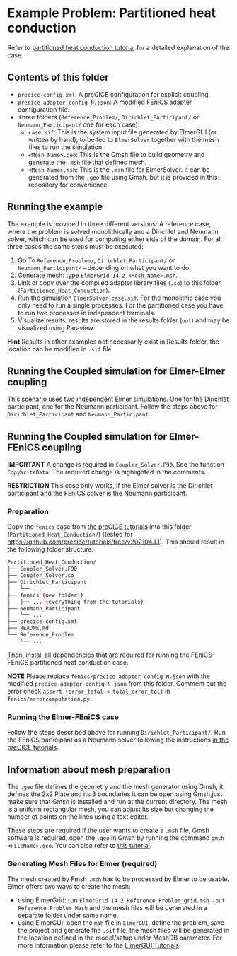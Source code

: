 # Example Problem: Partitioned heat conduction

Refer to [partitioned heat conduction tutorial](https://github.com/precice/tutorials/tree/master/partitioned-heat-conduction) for a detailed explanation of the case.

## Contents of this folder

* `precice-config.xml`: A preCICE configuration for explicit coupling.
* `precice-adapter-config-N.json`: A modified FEniCS adapter configuration file.
* Three folders (`Reference_Problem/`, `Dirichlet_Participant/` or `Neumann_Participant/` one for each case):
    * `case.sif`: This is the system input file generated by ElmerGUI (or written by hand), to be fed to `ElmerSolver` together with the mesh files to run the simulation.
    * `<Mesh_Name>.geo`: This is the Gmsh file to build geometry and generate the `.msh` file that defines mesh.
    * `<Mesh_Name>.msh`: This is the `.msh` file for ElmerSolver. It can be generated from the `.geo` file using Gmsh, but it is provided in this repository for convenience.

## Running the example

The example is provided in three different versions: A reference case, where the problem is solved monolithically and a Dirichlet and Neumann solver, which can be used for computing either side of the domain. For all three cases the same steps must be executed:

1. Go To `Reference_Problem/`, `Dirichlet_Participant/` or `Neumann_Participant/` - depending on what you want to do.
2. Generate mesh: type `ElmerGrid 14 2 <Mesh_Name>.msh`.
3. Link or copy over the compiled adapter library files (`.so`) to this folder (`Partitioned_Heat_Conduction`).
4. Run the simulation  `ElmerSolver case.sif`. For the monolithic case you only need to run a single processes. For the partitioned case you have to run two processes in independent terminals.
5. Visualize results: results are stored in the results folder (`out`) and may be visualized using Paraview.

**Hint** Results in other examples not necessarily exist in Results folder, the location can be modified in `.sif` file.

## Running the Coupled simulation for Elmer-Elmer coupling

This scenario uses two independent Elmer simulations. One for the Dirichlet participant, one for the Neumann participant. Follow the steps above for `Dirichlet_Participant` and `Neumann_Participant`.

## Running the Coupled simulation for Elmer-FEniCS coupling

**IMPORTANT** A change is required in `Coupler_Solver.F90`. See the function `CopyWriteData`. The required change is highlighted in the comments.

**RESTRICTION** This case only works, if the Elmer solver is the Dirichlet participant and the FEniCS solver is the Neumann participant.

### Preparation

Copy the `fenics` case from [the preCICE tutorials](https://github.com/precice/tutorials/tree/master/partitioned-heat-conduction) into this folder (`Partitioned_Heat_Conduction/`) (tested for https://github.com/precice/tutorials/tree/v202104.1.1). This should result in the following folder structure:

```bash
Partitioned_Heat_Conduction/
├── Coupler_Solver.F90
├── Coupler_Solver.so
├── Dirichlet_Participant
│   └── ...
├── fenics (new folder!)
│   ├── ... (everything from the tutorials)
├── Neumann_Participant
│   └── ...
├── precice-config.xml
├── README.md
└── Reference_Problem
    └── ...
```

Then, install all dependencies that are required for running the FEniCS-FEniCS partitioned heat conduction case.

**NOTE** Please replace `fenics/precice-adapter-config-N.json` with the modified `precice-adapter-config-N.json` from this folder. Comment out the error check `assert (error_total < total_error_tol)` in `fenics/errorcomputation.py`.

### Running the Elmer-FEniCS case

Follow the steps described above for running `Dirichlet_Participant/`. Run the FEniCS participant as a Neumann solver following the instructions [in the preCICE tutorials](https://github.com/precice/tutorials/tree/master/partitioned-heat-conduction).

## Information about mesh preparation

The `.geo` file defines the geometry and the mesh generator using Gmsh, it defines the 2x2 Plate and its 3 boundaries it can be open using Gmsh,just make sure that Gmsh is installed and run at the current directory. The mesh is a uniform rectangular mesh, you can adjust its size but changing the number of points on the lines using a text editor.

These steps are required if the user wants to create a `.msh` file, Gmsh software is required, open the `.geo` in Gmsh by running the command `gmsh <FileName>.geo`. You can also refer to [this tutorial](https://www.youtube.com/watch?v=O1FyiBBuN98&ab_channel=JoshTheEngineer).

### Generating Mesh Files for Elmer (required)

The mesh created by Fmsh `.msh` has to be processed by Elmer to be usable. Elmer offers two ways to create the mesh:

* using ElmerGrid: run `ElmerGrid 14 2 Reference_Problem_grid.msh -out Reference_Problem_Mesh` and the mesh files will be generated in a separate folder under same name.
* using ElmerGUI: open the `msh` file in `ElmerGUI`, define the problem, save the project and generate the `.sif` file, the mesh files will be generated in the location defined in the model/setup under MeshDB parameter. For more information please refer to the [ElmerGUI Tutorials](http://www.nic.funet.fi/pub/sci/physics/elmer/doc/ElmerTutorials.pdf).
